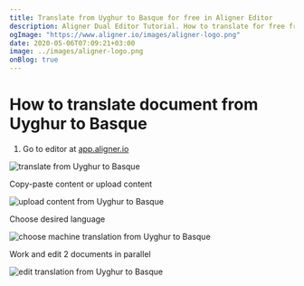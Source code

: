 ```yaml
---
title: Translate from Uyghur to Basque for free in Aligner Editor
description: Aligner Dual Editor Tutorial. How to translate for free from Uyghur to Basque. Aligner is multilingual document management platform. 
ogImage: "https://www.aligner.io/images/aligner-logo.png"
date: 2020-05-06T07:09:21+03:00
image: ../images/aligner-logo.png
onBlog: true
---
```


# How to translate document from Uyghur to Basque

1. Go to editor at [app.aligner.io](https://app.aligner.io "Aligner App web page")

![translate from Uyghur to Basque](../aligner-blank-editor.png "translate from Uyghur to Basque")

Copy-paste content or upload content

![upload content from Uyghur to Basque](../aligner-uploaded-document.png "upload content from Uyghur to Basque")

Choose desired language

![choose machine translation from Uyghur to Basque](../aligner-language-dropdown.png "choose machine translation from Uyghur to Basque")

Work and edit 2 documents in parallel

![edit translation from Uyghur to Basque](../aligner-double-sitded-editor.png "edit translation from Uyghur to Basque")

